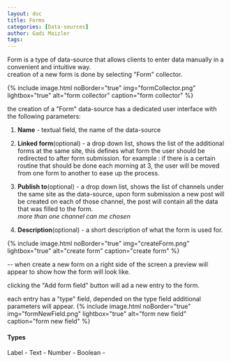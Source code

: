```yaml
---
layout: doc
title: Forms
categories: [Data-sources]
author: Gadi Maizler
tags: 
---
```


Form is a type of data-source that allows clients to enter data manually in a convenient and intuitive way.  
creation of a new form is done by selecting "Form" collector.

{% include image.html noBorder="true" img="formCollector.png" lightbox="true" alt="form collector" caption="form collector" %}

the creation of a "Form" data-source has a dedicated user interface with the following parameters:
1. **Name** - textual field, the name of the data-source
2. **Linked form**(optional) - a drop down list, shows the list of the additional forms at the same site, this defines what form the user should be redirected to after form submission.
for example : if there is a certain routine that should be done each morning at 3, the user will be moved from one form to another to ease up the process.  
3. **Publish to**(optional) - a drop down list, shows the list of channels under the same site as the data-source, upon form submission a new post will be created on each of those channel, the post will contain all the data that was filled to the form.  
*more than one channel can me chosen*

4. **Description**(optional) - a short description of what the form is used for.

{% include image.html noBorder="true" img="createForm.png" lightbox="true" alt="create form" caption="create form" %}

-- when create a new form on a right side of the screen a preview will appear to show how the form will look like.

clicking the "Add form field" button will ad a new entry to the form.

each entry has a "type" field, depended on the type field additional parameters will appear.
{% include image.html noBorder="true" img="formNewField.png" lightbox="true" alt="form new field" caption="form new field" %}

#### Types
Label - 
Text - 
Number -
Boolean - 